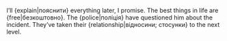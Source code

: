 I’ll {explain|пояснити} everything later, I promise.
The best things in life are {free|безкоштовно}.
The {police|поліція} have questioned him about the incident.
They’ve taken their {relationship|відносини; стосунки} to the next level.
